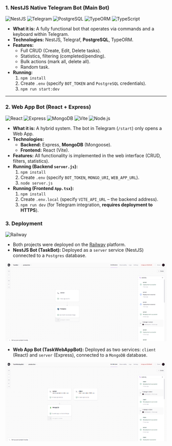 ### 1. NestJS Native Telegram Bot (Main Bot)

![NestJS](https://img.shields.io/badge/NestJS-E0234E?style=for-the-badge&logo=nestjs&logoColor=white) ![Telegram](https://img.shields.io/badge/Telegram-26A5E4?style=for-the-badge&logo=telegram&logoColor=white) ![PostgreSQL](https://img.shields.io/badge/PostgreSQL-4169E1?style=for-the-badge&logo=postgresql&logoColor=white) ![TypeORM](https://img.shields.io/badge/TypeORM-FE6732?style=for-the-badge&logo=typeorm&logoColor=white) ![TypeScript](https://img.shields.io/badge/TypeScript-3178C6?style=for-the-badge&logo=typescript&logoColor=white)

* **What it is:** A fully functional bot that operates via commands and a keyboard within Telegram.
* **Technologies:** NestJS, Telegraf, **PostgreSQL**, TypeORM.
* **Features:**
    * Full CRUD (Create, Edit, Delete tasks).
    * Statistics, filtering (completed/pending).
    * Bulk actions (mark all, delete all).
    * Random task.
* **Running:**
    1.  `npm install`
    2.  Create `.env` (specify `BOT_TOKEN` and `PostgreSQL` credentials).
    3.  `npm run start:dev`

---

### 2. Web App Bot (React + Express)

![React](https://img.shields.io/badge/React-61DAFB?style=for-the-badge&logo=react&logoColor=black) ![Express](https://img.shields.io/badge/Express-000000?style=for-the-badge&logo=express&logoColor=white) ![MongoDB](https://img.shields.io/badge/MongoDB-47A248?style=for-the-badge&logo=mongodb&logoColor=white) ![Vite](https://img.shields.io/badge/Vite-646CFF?style=for-the-badge&logo=vite&logoColor=white) ![Node.js](https://img.shields.io/badge/Node.js-339933?style=for-the-badge&logo=nodedotjs&logoColor=white)

* **What it is:** A hybrid system. The bot in Telegram (`/start`) only opens a Web App.
* **Technologies:**
    * **Backend:** Express, **MongoDB** (Mongoose).
    * **Frontend:** React (Vite).
* **Features:** All functionality is implemented in the web interface (CRUD, filters, statistics).
* **Running (Backend `server.js`):**
    1.  `npm install`
    2.  Create `.env` (specify `BOT_TOKEN`, `MONGO_URI`, `WEB_APP_URL`).
    3.  `node server.js`
* **Running (Frontend `App.tsx`):**
    1.  `npm install`
    2.  Create `.env.local` (specify `VITE_API_URL` – the backend address).
    3.  `npm run dev` (for Telegram integration, **requires deployment to HTTPS**).

### 3. Deployment

![Railway](https://img.shields.io/badge/Railway-0B0D0E?style=for-the-badge&logo=railway&logoColor=white)

* Both projects were deployed on the [Railway](https://railway.app/) platform.
* **NestJS Bot (TaskBot):** Deployed as a `server` service (NestJS) connected to a `Postgres` database.

![](https://github.com/TeslenkoPavlo/ChatBotForPlanningPersonalTasks/blob/main/assets/Screenshot_1.png)

* **Web App Bot (TaskWebAppBot):** Deployed as two services: `client` (React) and `server` (Express), connected to a `MongoDB` database.

![](https://github.com/TeslenkoPavlo/ChatBotForPlanningPersonalTasks/blob/main/assets/Screenshot_2.png)
